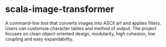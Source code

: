 # scala-image-transformer
A command-line tool that converts images into ASCII art and applies filters. Users can customize character tables and method of output. The project focuses on clean object-oriented design, modularity, high cohesion, low coupling and easy expandability.
